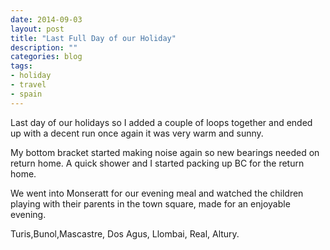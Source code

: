 ```yaml
---
date: 2014-09-03
layout: post
title: "Last Full Day of our Holiday"
description: ""
categories: blog
tags:
- holiday
- travel
- spain
---
```



 Last day of our holidays so I added a couple of loops together and ended up with a decent run once again it was very warm and sunny.

<!--more-->
My bottom bracket started making noise again so new bearings needed on return home. A quick shower and I started packing up BC for the return home.

We went into Monseratt for our evening meal and watched the children playing with their parents in the town square, made for an enjoyable evening.

Turis,Bunol,Mascastre, Dos Agus, Llombai, Real, Altury.

